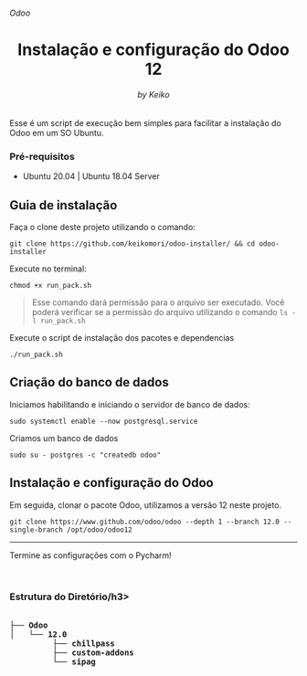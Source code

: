 <h6>Odoo</h6>
<h1 align="center">Instalação e configuração do Odoo 12</h1>
<h6 align="center">by Keiko</h6>

Esse é um script de execução bem simples para facilitar a instalação do Odoo em um SO Ubuntu.

<h3>Pré-requisitos</h3>

  - Ubuntu 20.04 | Ubuntu 18.04 Server
  
 <h2>Guia de instalação</h3>
 
 Faça o clone deste projeto utilizando o comando: 
 
 `git clone https://github.com/keikomori/odoo-installer/ && cd odoo-installer`
 
 Execute no terminal:
 
 `chmod +x run_pack.sh`
 
 > Esse comando dará permissão para o arquivo ser executado.
 > Você poderá verificar se a permissão do arquivo utilizando o comando `ls -l run_pack.sh`
 
Execute o script de instalação dos pacotes e dependencias

`./run_pack.sh`

<h2>Criação do banco de dados</h3>

Iniciamos habilitando e iniciando o servidor de banco de dados:

`sudo systemctl enable --now postgresql.service`

Criamos um banco de dados

`sudo su - postgres -c "createdb odoo"`

<h2>Instalação e configuração do Odoo</h3>

Em seguida, clonar o pacote Odoo, utilizamos a versão 12 neste projeto.

`git clone https://www.github.com/odoo/odoo --depth 1 --branch 12.0 --single-branch /opt/odoo/odoo12`

---------

Termine as configurações com o Pycharm!

<br>

<h3>Estrutura do Diretório/h3>
  
 ```

├── Odoo
│   └── 12.0
          ├── chillpass
          ├── custom-addons
          └── sipag
 ```

